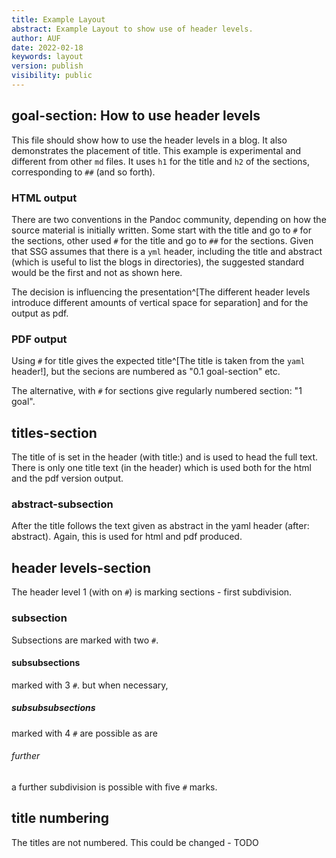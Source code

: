 ```yaml
---
title: Example Layout
abstract: Example Layout to show use of header levels.
author: AUF
date: 2022-02-18
keywords: layout
version: publish
visibility: public
---
```


## goal-section: How to use header levels
This file should show how to use the header levels in a blog. It also demonstrates the placement of title. 
This example is experimental and different from other `md` files. It uses `h1` for the title and `h2` of the sections, corresponding to `##` (and so forth). 

### HTML output
There are two conventions in the Pandoc community, depending on how the source material is initially written. Some start with the title and go to `#` for the sections, other used `#` for the title and go to `##` for the sections. Given that SSG assumes that there is a `yml` header, including the title and abstract (which is useful to list the blogs in directories), the suggested standard would be the first and not as shown here. 

The decision is influencing the presentation^[The different header levels introduce different amounts of vertical space for separation] and for the output as pdf.

### PDF output
Using `#` for title gives the expected title^[The title is taken from the `yaml` header!], but the secions are numbered as "0.1 goal-section" etc. 

The alternative, with `#` for sections give regularly numbered section: "1 goal". 

<!-- Footnotes and references will be dealt with later.  -->

## titles-section
The title of is set in the header (with title:) and is used to head the full text. There is only one title text (in the header) which is used both for the html and the pdf version output.

### abstract-subsection
After the title follows the text given as abstract in the yaml header (after: abstract). Again, this is used for html and pdf produced. 

## header levels-section
The header level 1 (with on `#`) is marking sections - first subdivision. 

### subsection
Subsections are marked with two `#`.

#### subsubsections 
marked with 3 `#`. but when necessary,

##### subsubsubsections 
marked with 4 `#` are possible as are 

###### further
a further subdivision is possible with five `#` marks. 

## title numbering
The titles are not numbered. This could be changed - TODO


<!-- ![Alt text](DSC08138.JPG) -->
<!-- the next works -->
<!-- ![Alt text](./resources/DSC08138.JPG) -->
<!-- ![Alt text](resources/DSC08138.JPG) -->

<!-- statt einer relativen `resources/DSC08138.JPG` referenz. Problem in latex.

die absolute "/home/frank/Workspace11/ssg/docs/site/dough/Blog/SubBlog/resources/DSC08138.JPG" funktioniert. 
der file ist "/home/frank/Workspace11/ssg/docs/site/baked/Blog/SubBlog" in warum die relative nicht?

  An example post sorted at last
  and an image -->